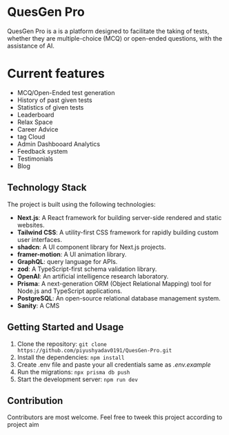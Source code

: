 # QuesGen Pro

QuesGen Pro is a is a platform designed to facilitate the taking of tests, whether they are multiple-choice (MCQ) or open-ended questions, with the assistance of AI.

# Current features

- MCQ/Open-Ended test generation
- History of past given tests
- Statistics of given tests
- Leaderboard
- Relax Space
- Career Advice
- tag Cloud
- Admin Dashbooard Analytics
- Feedback system
- Testimonials
- Blog

## Technology Stack

The project is built using the following technologies:

- **Next.js**: A React framework for building server-side rendered and static websites.
- **Tailwind CSS**: A utility-first CSS framework for rapidly building custom user interfaces.
- **shadcn**: A UI component library for Next.js projects.
- **framer-motion**: A UI animation library.
- **GraphQL**: query language for APIs.
- **zod**: A TypeScript-first schema validation library.
- **OpenAI**: An artificial intelligence research laboratory.
- **Prisma**: A next-generation ORM (Object Relational Mapping) tool for Node.js and TypeScript applications.
- **PostgreSQL**: An open-source relational database management system.
- **Sanity**: A CMS

## Getting Started and Usage

1. Clone the repository: `git clone https://github.com/piyushyadav0191/QuesGen-Pro.git`
2. Install the dependencies: `npm install`
3. Create .env file and paste your all credentials same as _.env.example_
4. Run the migrations: `npx prisma db push`
5. Start the development server: `npm run dev`

## Contribution

Contributors are most welcome. Feel free to tweek this project according to project aim
